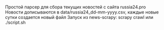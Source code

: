 Простой парсер для сбора текущих новостей с сайта russia24.pro
Новости дописываются в data/russia24_dd-mm-yyyy.csv,
каждые новые сутки создается новый файл
Запуск из news-scrapy: scrapy crawl или ./script.sh 